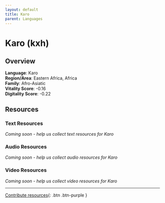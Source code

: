 ```yaml
---
layout: default
title: Karo
parent: Languages
---
```


# Karo (kxh)

## Overview

**Language**: Karo  
**Region/Area**: Eastern Africa, Africa  
**Family**: Afro-Asiatic  
**Vitality Score**: -0.16  
**Digitality Score**: -0.22  

## Resources

### Text Resources
*Coming soon - help us collect text resources for Karo*

### Audio Resources
*Coming soon - help us collect audio resources for Karo*

### Video Resources
*Coming soon - help us collect video resources for Karo*

---

[Contribute resources](https://fairtrain.github.io/){: .btn .btn-purple }
